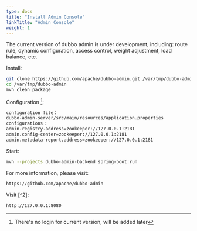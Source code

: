 ```yaml
---
type: docs
title: "Install Admin Console"
linkTitle: "Admin Console"
weight: 1
---
```


The current version of dubbo admin is under development, including: route rule, dynamic configuration, access control, weight adjustment, load balance, etc.

Install:

```sh
git clone https://github.com/apache/dubbo-admin.git /var/tmp/dubbo-admin
cd /var/tmp/dubbo-admin
mvn clean package
```

Configuration [^1]:

```sh
configuration file：
dubbo-admin-server/src/main/resources/application.properties
configurations：
admin.registry.address=zookeeper://127.0.0.1:2181
admin.config-center=zookeeper://127.0.0.1:2181
admin.metadata-report.address=zookeeper://127.0.0.1:2181
```

Start:

```sh
mvn --projects dubbo-admin-backend spring-boot:run
```

For more information, please visit:

```sh
https://github.com/apache/dubbo-admin
```

Visit [^2]:

```
http://127.0.0.1:8080
```

[^1]: There's no login for current version, will be added later
